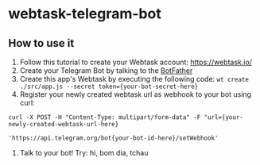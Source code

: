 # webtask-telegram-bot

## How to use it

1. Follow this tutorial to create your Webtask account: https://webtask.io/
1. Create your Telegram Bot by talking to the [BotFather](https://core.telegram.org/bots#6-botfather)
1. Create this app's Webtask by executing the following code: `wt create ./src/app.js --secret token={your-bot-secret-here}`
1. Register your newly created webtask url as webhook to your bot using curl: 

  ```curl
  curl -X POST -H "Content-Type: multipart/form-data" -F "url={your-newly-created-webtask-url-here}
  
  'https://api.telegram.org/bot{your-bot-id-here}/setWebhook'
  ```

1. Talk to your bot! Try: hi, bom dia, tchau
